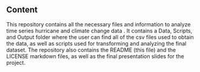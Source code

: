 ## Content ##
This repository contains all the necessary files and information to analyze time series hurricane and climate change data . It contains a Data, Scripts, and Output folder where the user can find all of the csv files used to obtain the data, as well as scripts used for transforming and analyzing the final dataset. The repository also contains the README (this file) and the LICENSE markdown files, as well as the final presentation slides for the project. 
